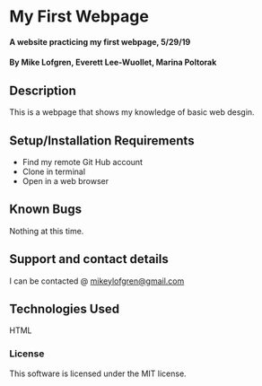 # My First Webpage

#### A website practicing my first webpage, 5/29/19

#### By Mike Lofgren, Everett Lee-Wuollet, Marina Poltorak

## Description

This is a webpage that shows my knowledge of basic web desgin.

## Setup/Installation Requirements

* Find my remote Git Hub account
* Clone in terminal
* Open in a web browser

## Known Bugs

Nothing at this time.

## Support and contact details

I can be contacted @ mikeylofgren@gmail.com

## Technologies Used

HTML

### License

This software is licensed under the MIT license.
